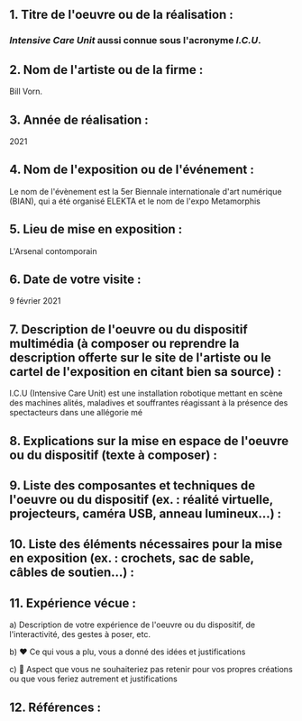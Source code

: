 ## 1. Titre de l'oeuvre ou de la réalisation :

### *Intensive Care Unit* aussi connue sous l'acronyme *I.C.U*. 


## 2. Nom de l'artiste ou de la firme :

Bill Vorn. 



## 3. Année de réalisation :

2021




## 4. Nom de l'exposition ou de l'événement :

Le nom de l'évènement est la 5er Biennale internationale d'art numérique (BIAN), qui a été organisé ELEKTA et le nom de l'expo Metamorphis 





## 5. Lieu de mise en exposition :

L'Arsenal contomporain 





## 6. Date de votre visite : 

9 février 2021





## 7. Description de l'oeuvre ou du dispositif multimédia (à composer ou reprendre la description offerte sur le site de l'artiste ou le cartel de l'exposition en citant bien sa source) : 

I.C.U (Intensive Care Unit) est une installation robotique mettant en scène des machines alités, maladives et souffrantes réagissant à la présence des spectacteurs dans une allégorie mé






## 8. Explications sur la mise en espace de l'oeuvre ou du dispositif (texte à composer) : 





## 9. Liste des composantes et techniques de l'oeuvre ou du dispositif (ex. : réalité virtuelle, projecteurs, caméra USB, anneau lumineux...) :





## 10. Liste des éléments nécessaires pour la mise en exposition (ex. : crochets, sac de sable, câbles de soutien...) :



## 11. Expérience vécue :

 a) Description de votre expérience de l'oeuvre ou du dispositif, de l'interactivité, des gestes à poser, etc.

 b) ❤️ Ce qui vous a plu, vous a donné des idées et justifications

 c) 🤔 Aspect que vous ne souhaiteriez pas retenir pour vos propres créations ou que vous feriez autrement et justifications
 
 
 
 

 ## 12. Références :
 
 
 
 
 




